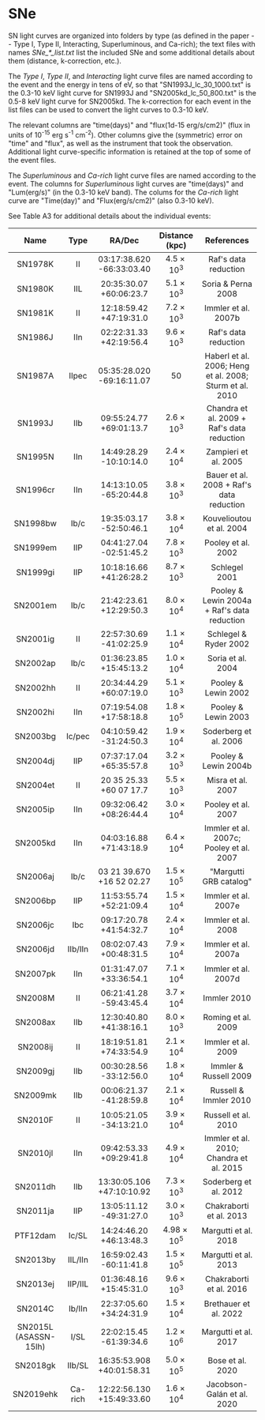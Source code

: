 # SNe

SN light curves are organized into folders by type (as defined in the paper -- Type I, Type II, Interacting, Superluminous, and Ca-rich); the text files with names _SNe\_\*\_list.txt_ list the included SNe and some additional details about them (distance, k-correction, etc.).

The _Type I_, _Type II_, and _Interacting_ light curve files are named according to the event and the energy in tens of eV, so that "SN1993J_lc_30_1000.txt" is the 0.3-10 keV light curve for SN1993J and "SN2005kd_lc_50_800.txt" is the 0.5-8 keV light curve for SN2005kd. The k-correction for each event in the list files can be used to convert the light curves to 0.3-10 keV.

The relevant columns are "time(days)" and "flux(1d-15 erg/s/cm2)" (flux in units of 10<sup>-15</sup> erg s<sup>-1</sup> cm<sup>-2</sup>). Other columns give the (symmetric) error on "time" and "flux", as well as the instrument that took the observation. Additional light curve-specific information is retained at the top of some of the event files.

The _Superluminous_ and _Ca-rich_ light curve files are named according to the event. The columns for _Superluminous_ light curves are "time(days)" and "Lum(erg/s)" (in the 0.3-10 keV band). The colums for the _Ca-rich_ light curve are "Time(day)" and "Flux(erg/s/cm2)" (also 0.3-10 keV).

See Table A3 for additional details about the individual events:

|Name | Type | RA/Dec | Distance (kpc) | References|
| :---: | :---: | :---: | :---: | :---: |
|SN1978K | II |03:17:38.620 -66:33:03.40 | $4.5 \times 10^3$ | Raf's data reduction|
|SN1980K | IIL |20:35:30.07 +60:06:23.7 | $5.1 \times 10^3$ | Soria & Perna 2008|
|SN1981K | II | 12:18:59.42 +47:19:31.0| $7.2 \times 10^3$ | Immler et al. 2007b|
|SN1986J | IIn |02:22:31.33 +42:19:56.4 | $9.6 \times 10^3$ | Raf's data reduction|
|SN1987A | IIpec | 05:35:28.020 -69:16:11.07|50 | Haberl et al. 2006; Heng et al. 2008; Sturm et al. 2010|
|SN1993J | IIb |09:55:24.77 +69:01:13.7 | $2.6 \times 10^3$ | Chandra et al. 2009 + Raf's data reduction|
|SN1995N | IIn | 14:49:28.29 -10:10:14.0| $2.4 \times 10^4$ | Zampieri et al. 2005|
|SN1996cr | IIn |14:13:10.05 -65:20:44.8 | $3.8 \times10^3$ | Bauer et al. 2008 + Raf's data reduction|
|SN1998bw | Ib/c | 19:35:03.17 -52:50:46.1| $3.8 \times 10^4$ | Kouvelioutou et al. 2004|
|SN1999em | IIP | 04:41:27.04 -02:51:45.2| $7.8  \times  10^3$ | Pooley et al. 2002|
|SN1999gi | IIP | 10:18:16.66 +41:26:28.2| $8.7 \times 10^3$ | Schlegel 2001|
|SN2001em | Ib/c |21:42:23.61 +12:29:50.3 | $8.0 \times 10^4$ | Pooley & Lewin 2004a + Raf's data reduction|
|SN2001ig | II | 22:57:30.69 -41:02:25.9 | $1.1 \times 10^4$ | Schlegel & Ryder 2002|
|SN2002ap | Ib/c | 01:36:23.85 +15:45:13.2 | $1.0 \times 10^4$ | Soria et al. 2004|
|SN2002hh | II | 20:34:44.29 +60:07:19.0| $5.1 \times 10^3$ | Pooley & Lewin 2002|
|SN2002hi | IIn | 07:19:54.08 +17:58:18.8| $1.8 \times 10^5$ | Pooley & Lewin 2003|
|SN2003bg | Ic/pec | 04:10:59.42 -31:24:50.3| $1.9 \times 10^4$ | Soderberg et al. 2006|
|SN2004dj | IIP | 07:37:17.04 +65:35:57.8| $3.2 \times 10^3$ | Pooley & Lewin 2004b|
|SN2004et | II |20 35 25.33 +60 07 17.7 | $5.5 \times  10^3$ | Misra et al. 2007|
|SN2005ip | IIn |09:32:06.42 +08:26:44.4 | $3.0 \times 10^4$ | Pooley et al. 2007|
|SN2005kd | IIn | 04:03:16.88 +71:43:18.9| $6.4 \times 10^4$ | Immler et al. 2007c; Pooley et al. 2007|
|SN2006aj | Ib/c | 03 21 39.670 +16 52 02.27| $1.5 \times 10^5$ | "Margutti GRB catalog"|
|SN2006bp | IIP | 11:53:55.74 +52:21:09.4| $1.5 \times 10^4$ | Immler et al. 2007e|
|SN2006jc | Ibc | 09:17:20.78 +41:54:32.7| $2.4 \times 10^4$ | Immler et al. 2008|
|SN2006jd | IIb/IIn | 08:02:07.43 +00:48:31.5| $7.9 \times 10^4$ | Immler et al. 2007a|
|SN2007pk | IIn | 01:31:47.07 +33:36:54.1| $7.1 \times 10^4$ | Immler et al. 2007d|
|SN2008M | II | 06:21:41.28 -59:43:45.4| $3.7 \times 10^4$ | Immler 2010|
|SN2008ax | IIb | 12:30:40.80 +41:38:16.1| $8.0 \times 10^3$ | Roming et al. 2009|
|SN2008ij | II |18:19:51.81 +74:33:54.9| $2.1 \times 10^4$ | Immler et al. 2009|
|SN2009gj | IIb | 00:30:28.56 -33:12:56.0| $1.8 \times 10^4$ | Immler & Russell 2009|
|SN2009mk | IIb | 00:06:21.37 -41:28:59.8| $2.1 \times 10^4$ | Russell & Immler 2010|
|SN2010F | II | 10:05:21.05 -34:13:21.0| $3.9 \times 10^4$ | Russell et al. 2010|
|SN2010jl | IIn | 09:42:53.33 +09:29:41.8 | $4.9 \times 10^4$ | Immler et al. 2010; Chandra et al. 2015|
|SN2011dh | IIb | 13:30:05.106 +47:10:10.92| $7.3 \times 10^3$ | Soderberg et al. 2012|
|SN2011ja | IIP | 13:05:11.12 -49:31:27.0| $3.0 \times 10^3$ | Chakraborti et al. 2013|
|PTF12dam | Ic/SL | 14:24:46.20 +46:13:48.3| $4.98 \times 10^5$ | Margutti et al. 2018|
|SN2013by | IIL/IIn | 16:59:02.43 -60:11:41.8| $1.5 \times 10^5$ | Margutti et al. 2013|
|SN2013ej | IIP/IIL | 01:36:48.16 +15:45:31.0| $9.6 \times 10^3$ | Chakraborti et al. 2016|
|SN2014C | Ib/IIn | 22:37:05.60 +34:24:31.9|  $1.5\times10^4$ | Brethauer et al. 2022|
|SN2015L (ASASSN-15lh) | I/SL | 22:02:15.45 -61:39:34.6| $1.2 \times 10^6$ | Margutti et al. 2017|
|SN2018gk | IIb/SL | 16:35:53.908 +40:01:58.31 | $5.0 \times 10^5$ | Bose et al. 2020|
|SN2019ehk | Ca-rich | 12:22:56.130 +15:49:33.60 | $1.6 \times 10^4$ | Jacobson-Galán et al. 2020|
